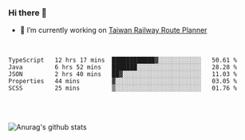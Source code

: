### Hi there 👋

- 🔭 I’m currently working on [Taiwan Railway Route Planner](https://github.com/Taiwan-Railway-Route-Planner)

<br/>

<!--START_SECTION:waka-->
```text
TypeScript   12 hrs 17 mins  ████████████▓░░░░░░░░░░░░   50.61 % 
Java         6 hrs 52 mins   ███████░░░░░░░░░░░░░░░░░░   28.28 % 
JSON         2 hrs 40 mins   ██▓░░░░░░░░░░░░░░░░░░░░░░   11.03 % 
Properties   44 mins         ▓░░░░░░░░░░░░░░░░░░░░░░░░   03.05 % 
SCSS         25 mins         ▒░░░░░░░░░░░░░░░░░░░░░░░░   01.76 % 
```
<!--END_SECTION:waka-->

<br/>
<br/>

![Anurag's github stats](https://github-readme-stats.vercel.app/api?username=DepickereSven&show_icons=true&theme=tokyonight)



<!--
**DepickereSven/DepickereSven** is a ✨ _special_ ✨ repository because its `README.md` (this file) appears on your GitHub profile.

Here are some ideas to get you started:

- 🔭 I’m currently working on ...
- 🌱 I’m currently learning ...
- 👯 I’m looking to collaborate on ...
- 🤔 I’m looking for help with ...
- 💬 Ask me about ...
- 📫 How to reach me: ...
- 😄 Pronouns: ...
- ⚡ Fun fact: ...
-->
